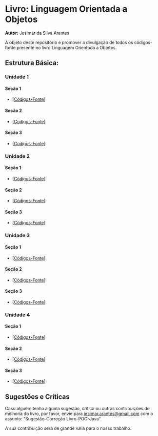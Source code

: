 # Livro: Linguagem Orientada a Objetos

**Autor:** Jesimar da Silva Arantes

A objeto deste repositório e promover a divulgação de todos os códigos-fonte presente no livro Linguagem Orientada a Objetos. 

## Estrutura Básica:

### Unidade 1

#### Seção 1

* [[Códigos-Fonte](./src/unidade1/secao1/)]

#### Seção 2

* [[Códigos-Fonte](./src/unidade1/secao2/)]

#### Seção 3

* [[Códigos-Fonte](./src/unidade1/secao3/)]

### Unidade 2

#### Seção 1

* [[Códigos-Fonte](./src/unidade2/secao1/)]

#### Seção 2

* [[Códigos-Fonte](./src/unidade2/secao2/)]

#### Seção 3

* [[Códigos-Fonte](./src/unidade2/secao3/)]

### Unidade 3

#### Seção 1

* [[Códigos-Fonte](./src/unidade3/secao1/)]

#### Seção 2

* [[Códigos-Fonte](./src/unidade3/secao2/)]

#### Seção 3

* [[Códigos-Fonte](./src/unidade3/secao3/)]

### Unidade 4

#### Seção 1

* [[Códigos-Fonte](./src/unidade4/secao1/)]

#### Seção 2

* [[Códigos-Fonte](./src/unidade4/secao2/)]

#### Seção 3

* [[Códigos-Fonte](./src/unidade4/secao3/)]

## Sugestões e Críticas

Caso alguém tenha alguma sugestão, crítica ou outras contribuições de melhoria do livro, por favor, envie para jesimar.arantes@gmail.com com o assunto: "Sugestão-Correção Livro-POO-Java". 

A sua contribuição será de grande valia para o nosso trabalho.
